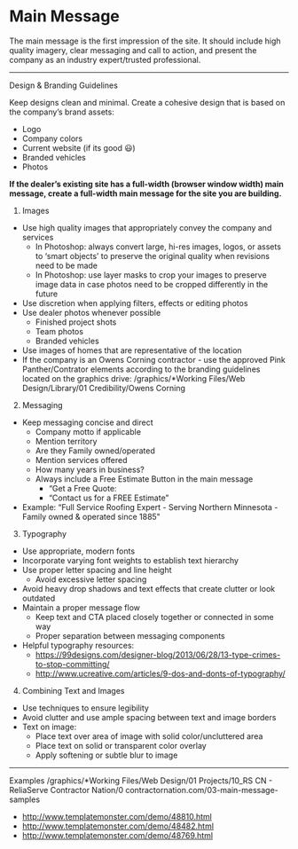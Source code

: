 # Main Message

The main message is the first impression of the site. It should include high quality imagery, clear messaging and call to action, and present the company as an industry expert/trusted professional.


----------
Design & Branding Guidelines

Keep designs clean and minimal. Create a cohesive design that is based on the company’s brand assets:

- Logo
- Company colors
- Current website (if its good 😃)
- Branded vehicles
- Photos

**If the dealer’s existing site has a full-width (browser window width) main message, create a full-width main message for the site you are building.**


1. Images
  - Use high quality images that appropriately convey the company and services
    - In Photoshop: always convert large, hi-res images, logos, or assets to ‘smart objects’ to preserve the original quality when revisions need to be made
    - In Photoshop: use layer masks to crop your images to preserve image data in case photos need to be cropped differently in the future
  - Use discretion when applying filters, effects or editing photos
  - Use dealer photos whenever possible
    - Finished project shots
    - Team photos
    - Branded vehicles 
  - Use images of homes that are representative of the location
  - If the company is an Owens Corning contractor - use the approved Pink Panther/Contrator elements according to the branding guidelines located on the graphics drive:
    /graphics/*Working Files/Web Design/Library/01 Credibility/Owens Corning


2. Messaging
  - Keep messaging concise and direct 
    - Company motto if applicable
    - Mention territory
    - Are they Family owned/operated
    - Mention services offered
    - How many years in business?
    - Always include a Free Estimate Button in the main message
      - “Get a Free Quote:
      - “Contact us for a FREE Estimate”
  - Example:
      “Full Service Roofing Expert - Serving Northern Minnesota - Family owned & operated since 1885"


3. Typography
  - Use appropriate, modern fonts
  - Incorporate varying font weights to establish text hierarchy
  - Use proper letter spacing and line height
    - Avoid excessive letter spacing
  - Avoid heavy drop shadows and text effects that create clutter or look outdated
  - Maintain a proper message flow
    - Keep text and CTA placed closely together or connected in some way
    - Proper separation between messaging components
  - Helpful typography resources:
    - https://99designs.com/designer-blog/2013/06/28/13-type-crimes-to-stop-committing/
    - http://www.ucreative.com/articles/9-dos-and-donts-of-typography/


4. Combining Text and Images
  - Use techniques to ensure legibility
  - Avoid clutter and use ample spacing between text and image borders
  - Text on image:
      - Place text over area of image with solid color/uncluttered area
      - Place text on solid or transparent color overlay
      - Apply softening or subtle blur to image


----------

Examples
/graphics/*Working Files/Web Design/01 Projects/10_RS CN - ReliaServe Contractor Nation/0 contractornation.com/03-main-message-samples


- http://www.templatemonster.com/demo/48810.html
- http://www.templatemonster.com/demo/48482.html
- http://www.templatemonster.com/demo/48769.html
